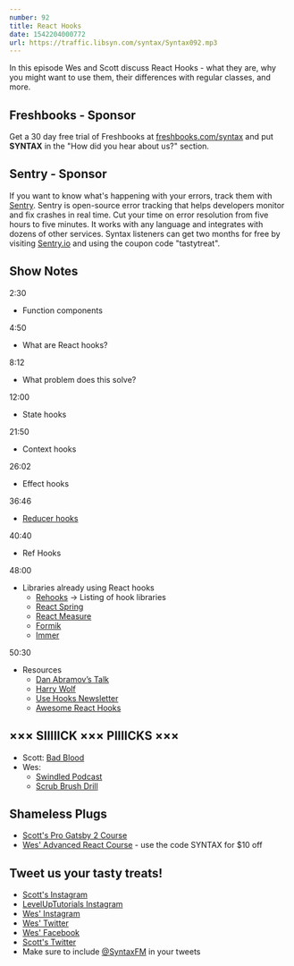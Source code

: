 ```yaml
---
number: 92
title: React Hooks
date: 1542204000772
url: https://traffic.libsyn.com/syntax/Syntax092.mp3
---
```


In this episode Wes and Scott discuss React Hooks - what they are, why you might want to use them, their differences with regular classes, and more.

## Freshbooks - Sponsor

Get a 30 day free trial of Freshbooks at [freshbooks.com/syntax](https://freshbooks.com/syntax) and put **SYNTAX** in the "How did you hear about us?" section.

## Sentry - Sponsor

If you want to know what's happening with your errors, track them with [Sentry](https://sentry.io/). Sentry is open-source error tracking that helps developers monitor and fix crashes in real time. Cut your time on error resolution from five hours to five minutes. It works with any language and integrates with dozens of other services. Syntax listeners can get two months for free by visiting [Sentry.io](https://sentry.io/) and using the coupon code "tastytreat".

## Show Notes

2:30

* Function components

4:50

* What are React hooks?

8:12

* What problem does this solve?

12:00

* State hooks

21:50

* Context hooks

26:02

* Effect hooks

36:46

* [Reducer hooks](https://reactjs.org/docs/hooks-reference.html#usereducer)

40:40

* Ref Hooks

48:00

* Libraries already using React hooks
  * [Rehooks](https://rehooks.com/) → Listing of hook libraries
  * [React Spring](http://react-spring.surge.sh/)
  * [React Measure](https://github.com/souporserious/react-measure)
  * [Formik](https://jaredpalmer.com/formik)
  * [Immer](https://github.com/mweststrate/immer)

50:30

* Resources
  * [Dan Abramov’s Talk](https://www.youtube.com/watch?v=dpw9EHDh2bM)
  * [Harry Wolf](https://www.youtube.com/watch?v=jd8R0a2Ur8Q)
  * [Use Hooks Newsletter](https://usehooks.com)
  * [Awesome React Hooks](https://github.com/rehooks/awesome-react-hooks)

## ××× SIIIIICK ××× PIIIICKS ×××

* Scott: [Bad Blood](https://amzn.to/2JMfowo)
* Wes:
  * [Swindled Podcast](http://swindledpodcast.com/)
  * [Scrub Brush Drill](https://amzn.to/2JMEpHV)

## Shameless Plugs

* [Scott's Pro Gatsby 2 Course](https://LevelUpTutorials.com/pro)
* [Wes' Advanced React Course](https://advancedreact.com/) - use the code SYNTAX for $10 off

## Tweet us your tasty treats!

* [Scott's Instagram](https://www.instagram.com/stolinski/)
* [LevelUpTutorials Instagram](https://www.instagram.com/LevelUpTutorials/)
* [Wes' Instagram](https://www.instagram.com/wesbos/)
* [Wes' Twitter](https://twitter.com/wesbos)
* [Wes' Facebook](https://www.facebook.com/wesbos.developer)
* [Scott's Twitter](https://twitter.com/stolinski)
* Make sure to include [@SyntaxFM](https://twitter.com/SyntaxFM) in your tweets
